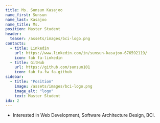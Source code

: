 ```yaml
---
title: Ms. Sunsun Kasajoo
name_first: Sunsun
name_last: Kasajoo
name_title: Ms.
position: Master Student
header:
  teaser: /assets/images/bci-logo.png
contacts:
  - title: Linkedin
    url: https://www.linkedin.com/in/sunsun-kasajoo-676592119/
    icon: fab fa-linkedin
  - title: GitHub
    url: https://github.com/sunsun101
    icon: fab fa-fw fa-github
sidebar:
  - title: "Position"
    image: /assets/images/bci-logo.png
    image_alt: "logo"
    text: Master Student
idx: 2
---
```

* Interested in Web Development, Software Architecture Design, BCI.